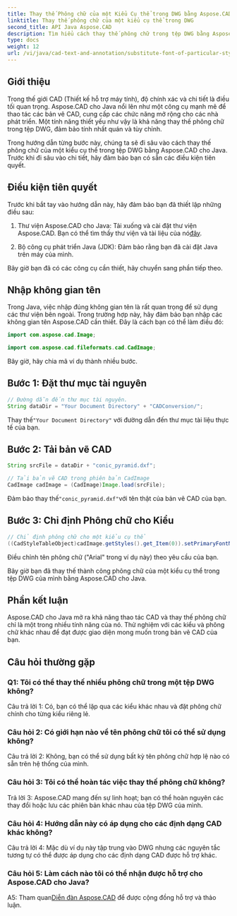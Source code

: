 ```yaml
---
title: Thay thế Phông chữ của một Kiểu Cụ thể trong DWG bằng Aspose.CAD cho Java
linktitle: Thay thế phông chữ của một kiểu cụ thể trong DWG
second_title: API Java Aspose.CAD
description: Tìm hiểu cách thay thế phông chữ trong tệp DWG bằng Aspose.CAD cho Java. Hướng dẫn từng bước để tùy chỉnh kiểu một cách chính xác.
type: docs
weight: 12
url: /vi/java/cad-text-and-annotation/substitute-font-of-particular-style-in-dwg/
---
```

## Giới thiệu

Trong thế giới CAD (Thiết kế hỗ trợ máy tính), độ chính xác và chi tiết là điều tối quan trọng. Aspose.CAD cho Java nổi lên như một công cụ mạnh mẽ để thao tác các bản vẽ CAD, cung cấp các chức năng mở rộng cho các nhà phát triển. Một tính năng thiết yếu như vậy là khả năng thay thế phông chữ trong tệp DWG, đảm bảo tính nhất quán và tùy chỉnh.

Trong hướng dẫn từng bước này, chúng ta sẽ đi sâu vào cách thay thế phông chữ của một kiểu cụ thể trong tệp DWG bằng Aspose.CAD cho Java. Trước khi đi sâu vào chi tiết, hãy đảm bảo bạn có sẵn các điều kiện tiên quyết.

## Điều kiện tiên quyết

Trước khi bắt tay vào hướng dẫn này, hãy đảm bảo bạn đã thiết lập những điều sau:

1.  Thư viện Aspose.CAD cho Java: Tải xuống và cài đặt thư viện Aspose.CAD. Bạn có thể tìm thấy thư viện và tài liệu của nó[đây](https://releases.aspose.com/cad/java/).

2. Bộ công cụ phát triển Java (JDK): Đảm bảo rằng bạn đã cài đặt Java trên máy của mình.

Bây giờ bạn đã có các công cụ cần thiết, hãy chuyển sang phần tiếp theo.

## Nhập không gian tên

Trong Java, việc nhập đúng không gian tên là rất quan trọng để sử dụng các thư viện bên ngoài. Trong trường hợp này, hãy đảm bảo bạn nhập các không gian tên Aspose.CAD cần thiết. Đây là cách bạn có thể làm điều đó:

```java
import com.aspose.cad.Image;

import com.aspose.cad.fileformats.cad.CadImage;

```

Bây giờ, hãy chia mã ví dụ thành nhiều bước.

## Bước 1: Đặt thư mục tài nguyên

```java
// Đường dẫn đến thư mục tài nguyên.
String dataDir = "Your Document Directory" + "CADConversion/";
```

 Thay thế`"Your Document Directory"` với đường dẫn đến thư mục tài liệu thực tế của bạn.

## Bước 2: Tải bản vẽ CAD

```java
String srcFile = dataDir + "conic_pyramid.dxf";

// Tải bản vẽ CAD trong phiên bản CadImage
CadImage cadImage = (CadImage)Image.load(srcFile);
```

 Đảm bảo thay thế`"conic_pyramid.dxf"`với tên thật của bản vẽ CAD của bạn.

## Bước 3: Chỉ định Phông chữ cho Kiểu

```java
// Chỉ định phông chữ cho một kiểu cụ thể
((CadStyleTableObject)cadImage.getStyles().get_Item(0)).setPrimaryFontName("Arial");
```

Điều chỉnh tên phông chữ ("Arial" trong ví dụ này) theo yêu cầu của bạn.

Bây giờ bạn đã thay thế thành công phông chữ của một kiểu cụ thể trong tệp DWG của mình bằng Aspose.CAD cho Java.

## Phần kết luận

Aspose.CAD cho Java mở ra khả năng thao tác CAD và thay thế phông chữ chỉ là một trong nhiều tính năng của nó. Thử nghiệm với các kiểu và phông chữ khác nhau để đạt được giao diện mong muốn trong bản vẽ CAD của bạn.

## Câu hỏi thường gặp

### Q1: Tôi có thể thay thế nhiều phông chữ trong một tệp DWG không?

Câu trả lời 1: Có, bạn có thể lặp qua các kiểu khác nhau và đặt phông chữ chính cho từng kiểu riêng lẻ.

### Câu hỏi 2: Có giới hạn nào về tên phông chữ tôi có thể sử dụng không?

Câu trả lời 2: Không, bạn có thể sử dụng bất kỳ tên phông chữ hợp lệ nào có sẵn trên hệ thống của mình.

### Câu hỏi 3: Tôi có thể hoàn tác việc thay thế phông chữ không?

Trả lời 3: Aspose.CAD mang đến sự linh hoạt; bạn có thể hoàn nguyên các thay đổi hoặc lưu các phiên bản khác nhau của tệp DWG của mình.

### Câu hỏi 4: Hướng dẫn này có áp dụng cho các định dạng CAD khác không?

Câu trả lời 4: Mặc dù ví dụ này tập trung vào DWG nhưng các nguyên tắc tương tự có thể được áp dụng cho các định dạng CAD được hỗ trợ khác.

### Câu hỏi 5: Làm cách nào tôi có thể nhận được hỗ trợ cho Aspose.CAD cho Java?

A5: Tham quan[Diễn đàn Aspose.CAD](https://forum.aspose.com/c/cad/19) để được cộng đồng hỗ trợ và thảo luận.